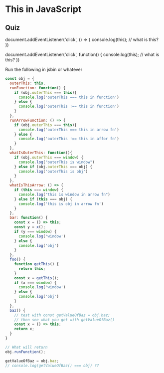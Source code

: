 # This in JavaScript

## Quiz

document.addEventListener('click', () => {
  console.log(this); // what is this?
})

document.addEventListener('click', function() {
  console.log(this); // what is this?
})

Run the following in jsbin or whatever
```js
const obj = {
  outerThis: this,
  runFunction: function() {
    if (obj.outerThis === this){
      console.log('outerThis === this in function')
    } else {
      console.log('outerThis !== this in function')
    }
  },
  runArrowFunction: () => {
    if (obj.outerThis === this){
      console.log('outerThis === this in arrow fn')
    } else {
      console.log('outerThis !== this in affor fn')
    }
  },
  whatIsOuterThis: function(){
    if (obj.outerThis === window) {
      console.log("outerThis is window")
    } else if (obj.outerThis === obj) {
      console.log('outerThis is obj')
    }
  },
  whatIsThisArrow: () => {
    if (this === window) {
      console.log("this is window in arrow fn")
    } else if (this === obj) {
      console.log('this is obj in arrow fn')
    }
  },
  bar: function() {
    const x = () => this;
    const y = x();
    if (y === window) {
      console.log('window')
    } else {
      console.log('obj')
    }
  },
  foo() {
    function getThis() {
      return this;
    }
    const x = getThis();
    if (x === window) {
      console.log('window')
    } else {
      console.log('obj')
    }
  },
  baz() {
    // test with const getValueOfBaz = obj.baz;
    // then see what you get with getValueOfBaz()
    const x = () => this;
    return x;
  }
}

// What will return
obj.runFunction();

getValueOfBaz = obj.baz;
// console.log(getValueOfBaz() === obj) ??
```

